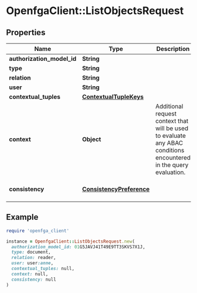 # OpenfgaClient::ListObjectsRequest

## Properties

| Name | Type | Description | Notes |
| ---- | ---- | ----------- | ----- |
| **authorization_model_id** | **String** |  | [optional] |
| **type** | **String** |  |  |
| **relation** | **String** |  |  |
| **user** | **String** |  |  |
| **contextual_tuples** | [**ContextualTupleKeys**](ContextualTupleKeys.md) |  | [optional] |
| **context** | **Object** | Additional request context that will be used to evaluate any ABAC conditions encountered in the query evaluation. | [optional] |
| **consistency** | [**ConsistencyPreference**](ConsistencyPreference.md) |  | [optional][default to &#39;UNSPECIFIED&#39;] |

## Example

```ruby
require 'openfga_client'

instance = OpenfgaClient::ListObjectsRequest.new(
  authorization_model_id: 01G5JAVJ41T49E9TT3SKVS7X1J,
  type: document,
  relation: reader,
  user: user:anne,
  contextual_tuples: null,
  context: null,
  consistency: null
)
```

